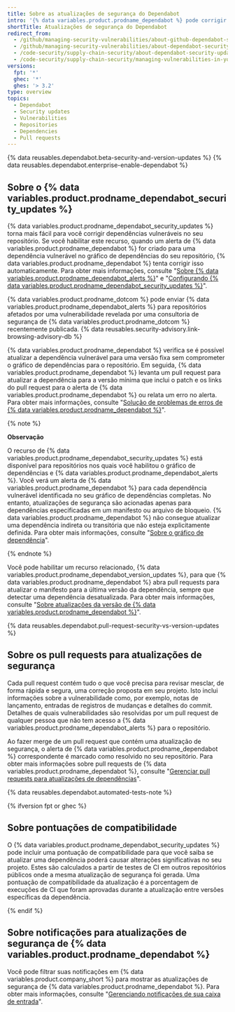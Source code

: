 ```yaml
---
title: Sobre as atualizações de segurança do Dependabot
intro: '{% data variables.product.prodname_dependabot %} pode corrigir dependências vulneráveis para você, levantando pull requests com atualizações de segurança.'
shortTitle: Atualizações de segurança do Dependabot
redirect_from:
  - /github/managing-security-vulnerabilities/about-github-dependabot-security-updates
  - /github/managing-security-vulnerabilities/about-dependabot-security-updates
  - /code-security/supply-chain-security/about-dependabot-security-updates
  - /code-security/supply-chain-security/managing-vulnerabilities-in-your-projects-dependencies/about-dependabot-security-updates
versions:
  fpt: '*'
  ghec: '*'
  ghes: '> 3.2'
type: overview
topics:
  - Dependabot
  - Security updates
  - Vulnerabilities
  - Repositories
  - Dependencies
  - Pull requests
---
```


<!--Marketing-LINK: From /features/security/software-supply-chain page "About Dependabot security updates".-->

{% data reusables.dependabot.beta-security-and-version-updates %}
{% data reusables.dependabot.enterprise-enable-dependabot %}

## Sobre o {% data variables.product.prodname_dependabot_security_updates %}

{% data variables.product.prodname_dependabot_security_updates %} torna mais fácil para você corrigir dependências vulneráveis no seu repositório. Se você habilitar este recurso, quando um alerta de {% data variables.product.prodname_dependabot %} for criado para uma dependência vulnerável no gráfico de dependências do seu repositório, {% data variables.product.prodname_dependabot %} tenta corrigir isso automaticamente. Para obter mais informações, consulte "[Sobre {% data variables.product.prodname_dependabot_alerts %}](/code-security/supply-chain-security/about-alerts-for-vulnerable-dependencies)" e "[Configurando {% data variables.product.prodname_dependabot_security_updates %}](/github/managing-security-vulnerabilities/configuring-dependabot-security-updates)".

{% data variables.product.prodname_dotcom %} pode enviar  {% data variables.product.prodname_dependabot_alerts %} para repositórios afetados por uma vulnerabilidade revelada por uma consultoria de segurança de {% data variables.product.prodname_dotcom %} recentemente publicada. {% data reusables.security-advisory.link-browsing-advisory-db %}

{% data variables.product.prodname_dependabot %} verifica se é possível atualizar a dependência vulnerável para uma versão fixa sem comprometer o gráfico de dependências para o repositório. Em seguida, {% data variables.product.prodname_dependabot %} levanta um pull request para atualizar a dependência para a versão mínima que inclui o patch e os links do pull request para o alerta de {% data variables.product.prodname_dependabot %} ou relata um erro no alerta. Para obter mais informações, consulte "[Solução de problemas de erros de {% data variables.product.prodname_dependabot %}](/github/managing-security-vulnerabilities/troubleshooting-dependabot-errors)".

{% note %}

**Observação**

O recurso de {% data variables.product.prodname_dependabot_security_updates %} está disponível para repositórios nos quais você habilitou o gráfico de dependências e {% data variables.product.prodname_dependabot_alerts %}. Você verá um alerta de {% data variables.product.prodname_dependabot %} para cada dependência vulnerável identificada no seu gráfico de dependências completas. No entanto, atualizações de segurança são acionadas apenas para dependências especificadas em um manifesto ou arquivo de bloqueio. {% data variables.product.prodname_dependabot %} não consegue atualizar uma dependência indireta ou transitória que não esteja explicitamente definida. Para obter mais informações, consulte "[Sobre o gráfico de dependência](/github/visualizing-repository-data-with-graphs/about-the-dependency-graph#dependencies-included)".

{% endnote %}

Você pode habilitar um recurso relacionado, {% data variables.product.prodname_dependabot_version_updates %}, para que {% data variables.product.prodname_dependabot %} abra pull requests para atualizar o manifesto para a última versão da dependência, sempre que detectar uma dependência desatualizada. Para obter mais informações, consulte "[Sobre atualizações da versão de {% data variables.product.prodname_dependabot %}](/github/administering-a-repository/about-dependabot-version-updates)".

{% data reusables.dependabot.pull-request-security-vs-version-updates %}

## Sobre os pull requests para atualizações de segurança

Cada pull request contém tudo o que você precisa para revisar mesclar, de forma rápida e segura, uma correção proposta em seu projeto. Isto inclui informações sobre a vulnerabilidade como, por exemplo, notas de lançamento, entradas de registros de mudanças e detalhes do commit. Detalhes de quais vulnerabilidades são resolvidas por um pull request de qualquer pessoa que não tem acesso a {% data variables.product.prodname_dependabot_alerts %} para o repositório.

Ao fazer merge de um pull request que contém uma atualização de segurança, o alerta de {% data variables.product.prodname_dependabot %} correspondente é marcado como resolvido no seu repositório. Para obter mais informações sobre pull requests de {% data variables.product.prodname_dependabot %}, consulte "[Gerenciar pull requests para atualizações de dependências](/github/administering-a-repository/managing-pull-requests-for-dependency-updates)".

{% data reusables.dependabot.automated-tests-note %}

{% ifversion fpt or ghec %}

## Sobre pontuações de compatibilidade

O {% data variables.product.prodname_dependabot_security_updates %} pode incluir uma pontuação de compatibilidade para que você saiba se atualizar uma dependência poderá causar alterações significativas no seu projeto. Estes são calculados a partir de testes de CI em outros repositórios públicos onde a mesma atualização de segurança foi gerada. Uma pontuação de compatibilidade da atualização é a porcentagem de execuções de CI que foram aprovadas durante a atualização entre versões específicas da dependência.

{% endif %}

## Sobre notificações para atualizações de segurança de {% data variables.product.prodname_dependabot %}

Você pode filtrar suas notificações em {% data variables.product.company_short %} para mostrar as atualizações de segurança de {% data variables.product.prodname_dependabot %}. Para obter mais informações, consulte "[Gerenciando notificações de sua caixa de entrada](/github/managing-subscriptions-and-notifications-on-github/managing-notifications-from-your-inbox#dependabot-custom-filters)".

